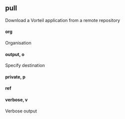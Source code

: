 ## pull
Download a Vorteil application from a remote repository

#### org
Organisation

#### output, o
Specify destination

#### private, p

#### ref

#### verbose, v
Verbose output
